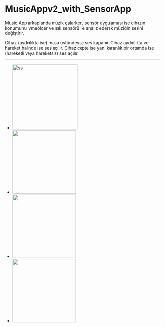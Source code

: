 # MusicAppv2_with_SensorApp
[Music App](https://github.com/gulsoy83/MusicApp) arkaplanda müzik çalarken, sensör uygulaması ise cihazın konumunu ivmeölçer ve ışık sensörü ile analiz ederek müziğin sesini değiştirir.

Cihaz (aydınlıkta ise) masa üstündeyse ses kapanır.
Cihaz aydınlıkta ve hareket halinde ise ses açılır.
Cihaz cepte ise yani karanlık bir ortamda ise (hareketli veya hareketsiz) ses açılır.

***

* <img width="211" alt="ss" src="https://github.com/gulsoy83/MusicAppv2_with_SensorApp/assets/46426033/b96c01db-5f15-4c7a-936d-c0f429cc70c1">

* <img src="https://github.com/gulsoy83/MusicAppv2_with_SensorApp/assets/46426033/3a748bcd-6a48-4acc-aa1c-18e42f7c8d8a" width="206" />
* <img src="https://github.com/gulsoy83/MusicAppv2_with_SensorApp/assets/46426033/ddc22020-788a-452a-aca0-b580a53e1247" width="206" />
* <img src="https://github.com/gulsoy83/MusicAppv2_with_SensorApp/assets/46426033/564caad7-fdaf-4227-a64c-f2eacd4c4548" width="206" />



